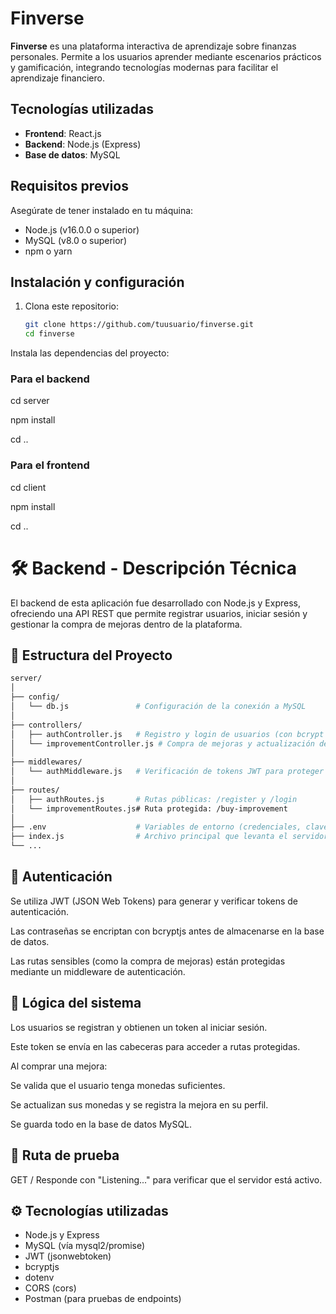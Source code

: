 # Finverse

**Finverse** es una plataforma interactiva de aprendizaje sobre finanzas personales. Permite a los usuarios aprender mediante escenarios prácticos y gamificación, integrando tecnologías modernas para facilitar el aprendizaje financiero.

## Tecnologías utilizadas

- **Frontend**: React.js
- **Backend**: Node.js (Express)
- **Base de datos**: MySQL

## Requisitos previos

Asegúrate de tener instalado en tu máquina:

- Node.js (v16.0.0 o superior)
- MySQL (v8.0 o superior)
- npm o yarn

## Instalación y configuración

1. Clona este repositorio:
   ```bash
   git clone https://github.com/tuusuario/finverse.git
   cd finverse

Instala las dependencias del proyecto:

### Para el backend
cd server

npm install

cd ..

### Para el frontend
cd client

npm install

cd ..




# 🛠️ **Backend - Descripción Técnica**
El backend de esta aplicación fue desarrollado con Node.js y Express, ofreciendo una API REST que permite registrar usuarios, iniciar sesión y gestionar la compra de mejoras dentro de la plataforma.

## 📁 Estructura del Proyecto
```bash
server/
│
├── config/
│   └── db.js               # Configuración de la conexión a MySQL
│
├── controllers/
│   ├── authController.js   # Registro y login de usuarios (con bcrypt y JWT)
│   └── improvementController.js # Compra de mejoras y actualización de monedas
│
├── middlewares/
│   └── authMiddleware.js   # Verificación de tokens JWT para proteger rutas
│
├── routes/
│   ├── authRoutes.js       # Rutas públicas: /register y /login
│   └── improvementRoutes.js# Ruta protegida: /buy-improvement
│
├── .env                    # Variables de entorno (credenciales, claves, puerto)
├── index.js                # Archivo principal que levanta el servidor
└── ...
```
## 🔐 Autenticación
Se utiliza JWT (JSON Web Tokens) para generar y verificar tokens de autenticación.

Las contraseñas se encriptan con bcryptjs antes de almacenarse en la base de datos.

Las rutas sensibles (como la compra de mejoras) están protegidas mediante un middleware de autenticación.

## 🧠 Lógica del sistema
Los usuarios se registran y obtienen un token al iniciar sesión.

Este token se envía en las cabeceras para acceder a rutas protegidas.

Al comprar una mejora:

Se valida que el usuario tenga monedas suficientes.

Se actualizan sus monedas y se registra la mejora en su perfil.

Se guarda todo en la base de datos MySQL.

## 🧪 Ruta de prueba
GET /
Responde con "Listening..." para verificar que el servidor está activo.

## ⚙️ Tecnologías utilizadas
- Node.js y Express
- MySQL (vía mysql2/promise)
- JWT (jsonwebtoken)
- bcryptjs
- dotenv
- CORS (cors)
- Postman (para pruebas de endpoints)
